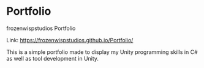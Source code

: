 # Portfolio
frozenwispstudios Portfolio 

Link: https://frozenwispstudios.github.io/Portfolio/

This is a simple portfolio made to display my Unity programming skills in C#
as well as tool development in Unity.
